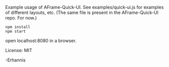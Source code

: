Example usage of AFrame-Quick-UI.  See examples/quick-ui.js for examples of different layouts, etc.  (The same file is present in the AFrame-Quick-UI repo.  For now.)

```
npm install
npm start
```
open localhost:8080 in a browser.

License: MIT

-Erhannis